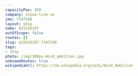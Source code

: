 ```yaml
---
capacityPax: 350
company: stena-line-se
imo: 7347548
layout: ship
name: Q15526197
outOfScope: false
routes: []
slug: q15526197-7347548
tags:
- ship
photo: /img/300px-Wind_ambition.jpg
unknownRoutes: true
wikipediaUrl: https://de.wikipedia.org/wiki/Wind_Ambition
---
```

